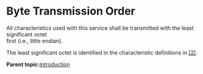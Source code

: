 # Byte Transmission Order

All characteristics used with this service shall be transmitted with the least significant octet<br /> first \(i.e., little endian\).

The least significant octet is identified in the characteristic definitions in [\[2\]](GUID-7B12FFF3-B330-439C-A791-CFF6B42A3796.md).

**Parent topic:**[Introduction](GUID-2C8F7158-DD20-4413-93A9-69708F1F475A.md)


